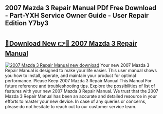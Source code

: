 ## 2007 Mazda 3 Repair Manual PDf Free Download - Part-YXH Service Owner Guide - User Repair Edition Y7by3

# <h2><a href="http://bc27482.oget.top/?id=2007+Mazda+3+Repair+Manual">🔗Download New 👉🔴 2007 Mazda 3 Repair Manual</a></h2>

[![2007 Mazda 3 Repair Manual new download](https://i.imgur.com/5g1atiW.png)](http://bc27482.oget.top/?id=2007+Mazda+3+Repair+Manual)
Your new 2007 Mazda 3 Repair Manual is designed to make your life easier. This user manual shows you how to install, operate, and maintain your product for optimal performance. Please Keep 2007 Mazda 3 Repair Manual This Manual For future reference and troubleshooting tips. Explore the possibilities of list of features with your new 2007 Mazda 3 Repair Manual. We trust that the 2007 Mazda 3 Repair Manual has been an accurate and detailed resource in your efforts to master your new device. In case of any queries or concerns, please do not hesitate to reach out to our customer service team.
